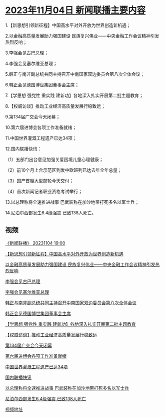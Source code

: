 # [2023年11月04日 新闻联播主要内容](https://tv.cctv.com/lm/xwlb/day/20231104.shtml)

1.【新思想引领新征程】中国高水平对外开放为世界创造新机遇；

2.以金融高质量发展助力强国建设 民族复兴伟业——中央金融工作会议精神引发热烈反响；

3.李强会见古巴总理；

4.李强会见塞尔维亚总理；

5.韩正与南非副总统共同主持召开中南国家双边委员会第八次全体会议；

6.韩正会见德国博世集团董事会主席；

7.【学思想 强党性 重实践 建新功】各地深入扎实开展第二批主题教育；

8.【权威访谈】推动工业经济高质量发展行稳致远；

9.第134届广交会今天闭幕；

10.第六届进博会各项工作准备就绪；

11.中国世界灌溉工程遗产已达34项；

12.国内联播快讯：

（1）五部门出台意见加强关爱困境儿童心理健康；

（2）前10个月上合示范区到发中欧班列已达去年全年总量；

（3）国产首艘大型邮轮今天交付；

（4）首次新闻记者职业资格考试举行；

13.以总理称将全速推进战事 巴武装称在加沙地带打死多名以军士兵；

14.尼泊尔西部发生6.4级强震 已致138人死亡。

## 视频

[《新闻联播》 20231104 19:00](https://tv.cctv.com/2023/11/04/VIDErbX5LrwSfwJP2jC8eOBB231104.shtml)

[【新思想引领新征程】中国高水平对外开放为世界创造新机遇](https://tv.cctv.com/2023/11/04/VIDE23NK4HTOFS336TN0CIU4231104.shtml)

[以金融高质量发展助力强国建设 民族复兴伟业——中央金融工作会议精神引发热烈反响](https://tv.cctv.com/2023/11/04/VIDE4Pztgjek3MJ5PWWNQGja231104.shtml)

[李强会见古巴总理](https://tv.cctv.com/2023/11/04/VIDED21ZGEfC1wbf80djf3V6231104.shtml)

[李强会见塞尔维亚总理](https://tv.cctv.com/2023/11/04/VIDEOU7h8MoHV4kYZ5qO6BZD231104.shtml)

[韩正与南非副总统共同主持召开中南国家双边委员会第八次全体会议](https://tv.cctv.com/2023/11/04/VIDE3clsfV1Pe2u9a3fkYqGu231104.shtml)

[韩正会见德国博世集团董事会主席](https://tv.cctv.com/2023/11/04/VIDEUBml6JEdzCcwYYguWgCV231104.shtml)

[【学思想 强党性 重实践 建新功】各地深入扎实开展第二批主题教育](https://tv.cctv.com/2023/11/04/VIDEmuVEu1qFYsXH2PxdEcS9231104.shtml)

[【权威访谈】推动工业经济高质量发展行稳致远](https://tv.cctv.com/2023/11/04/VIDEVjTXyVPYhvLHBL2CK63P231104.shtml)

[第134届广交会今天闭幕](https://tv.cctv.com/2023/11/04/VIDE0xh2pFYAEz0Bv20r1eiz231104.shtml)

[第六届进博会各项工作准备就绪](https://tv.cctv.com/2023/11/04/VIDE6hr8oQJHcqUkmyrh7mNI231104.shtml)

[中国世界灌溉工程遗产已达34项](https://tv.cctv.com/2023/11/04/VIDEZiqsH2XeLUpFxDQ6dhQ6231104.shtml)

[国内联播快讯](https://tv.cctv.com/2023/11/04/VIDENqYkOi9CRK8ul8PbwCMM231104.shtml)

[以总理称将全速推进战事 巴武装称在加沙地带打死多名以军士兵](https://tv.cctv.com/2023/11/04/VIDEZo9hJ1JnukD4CjhADYgo231104.shtml)

[尼泊尔西部发生6.4级强震 已致138人死亡](https://tv.cctv.com/2023/11/04/VIDECMy00COTMRDt3t0Of9VD231104.shtml)

[视频地址](https://tv.cctv.com/lm/xwlb/day/20231104.shtml) 

